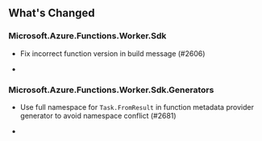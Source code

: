 ## What's Changed

<!-- Please add your release notes in the following format:
- My change description (#PR/#issue)
-->

### Microsoft.Azure.Functions.Worker.Sdk <version>

- Fix incorrect function version in build message (#2606)

- <entry>

### Microsoft.Azure.Functions.Worker.Sdk.Generators <version>

- Use full namespace for `Task.FromResult` in function metadata provider generator to avoid namespace conflict (#2681)

- <entry>
